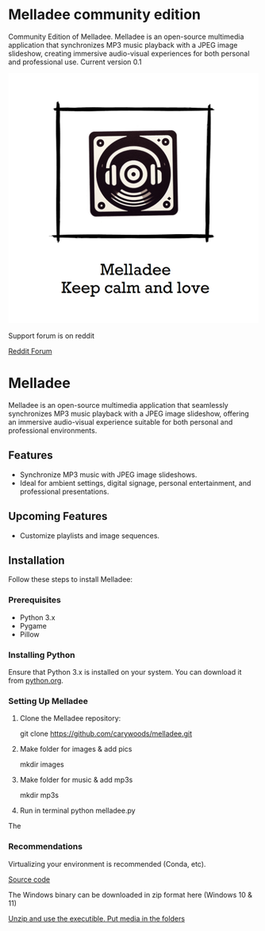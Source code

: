 # Melladee community edition
Community Edition of Melladee. Melladee is an open-source multimedia application that synchronizes MP3 music playback with a JPEG image slideshow, creating immersive audio-visual experiences for both personal and professional use.  Current version 0.1 

![](https://raw.githubusercontent.com/carywoods/melladee_community/main/Design.png) 

Support forum is on reddit

[Reddit Forum](https://www.reddit.com/r/melladee/)

# Melladee

Melladee is an open-source multimedia application that seamlessly synchronizes MP3 music playback with a JPEG image slideshow, offering an immersive audio-visual experience suitable for both personal and professional environments.

## Features

- Synchronize MP3 music with JPEG image slideshows.
- Ideal for ambient settings, digital signage, personal entertainment, and professional presentations.

## Upcoming Features
- Customize playlists and image sequences.

## Installation

Follow these steps to install Melladee:

### Prerequisites

- Python 3.x
- Pygame
- Pillow

### Installing Python

Ensure that Python 3.x is installed on your system. You can download it from [python.org](https://www.python.org/downloads/).

### Setting Up Melladee

1. Clone the Melladee repository:
   
   git clone https://github.com/carywoods/melladee.git

2. Make folder for images & add pics
   
    mkdir images

3. Make folder for music & add mp3s
  
    mkdir mp3s

6. Run in terminal
    python melladee.py

The 

### Recommendations
Virtualizing your environment is recommended (Conda, etc).

[Source code](https://github.com/carywoods/melladee_community)

The Windows binary can be downloaded in zip format here (Windows 10 & 11)

[Unzip and use the executible. Put media in the folders](https://drive.google.com/file/d/1BG0cxE3BA26YgBdZLPtPScCavo-xYmaZ/view?usp=sharing)

